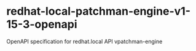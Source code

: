 # redhat-local-patchman-engine-v1-15-3-openapi
OpenAPI specification for redhat.local API vpatchman-engine
